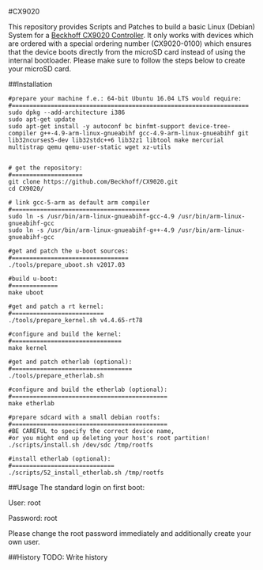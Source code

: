 #CX9020

This repository provides Scripts and Patches to build a basic Linux (Debian) System for a [Beckhoff CX9020 Controller](https://www.beckhoff.com/default.asp?embedded_pc/cx9020.htm).
It only works with devices which are ordered with a special ordering number (CX9020-0100) which ensures that the device boots directly from the microSD card instead of using the internal bootloader.
Please make sure to follow the steps below to create your microSD card.

##Installation
```
#prepare your machine f.e.: 64-bit Ubuntu 16.04 LTS would require:
#===================================================================
sudo dpkg --add-architecture i386
sudo apt-get update
sudo apt-get install -y autoconf bc binfmt-support device-tree-compiler g++-4.9-arm-linux-gnueabihf gcc-4.9-arm-linux-gnueabihf git lib32ncurses5-dev lib32stdc++6 lib32z1 libtool make mercurial multistrap qemu qemu-user-static wget xz-utils


# get the repository:
#====================
git clone https://github.com/Beckhoff/CX9020.git
cd CX9020/

# link gcc-5-arm as default arm compiler
#=======================================
sudo ln -s /usr/bin/arm-linux-gnueabihf-gcc-4.9 /usr/bin/arm-linux-gnueabihf-gcc
sudo ln -s /usr/bin/arm-linux-gnueabihf-g++-4.9 /usr/bin/arm-linux-gnueabihf-gcc

#get and patch the u-boot sources:
#=================================
./tools/prepare_uboot.sh v2017.03

#build u-boot:
#=============
make uboot

#get and patch a rt kernel:
#==========================
./tools/prepare_kernel.sh v4.4.65-rt78

#configure and build the kernel:
#===============================
make kernel

#get and patch etherlab (optional):
#==================================
./tools/prepare_etherlab.sh

#configure and build the etherlab (optional):
#============================================
make etherlab

#prepare sdcard with a small debian rootfs:
#============================================
#BE CAREFUL to specify the correct device name,
#or you might end up deleting your host's root partition!
./scripts/install.sh /dev/sdc /tmp/rootfs

#install etherlab (optional):
#=============================
./scripts/52_install_etherlab.sh /tmp/rootfs
```
##Usage
The standard login on first boot:

User:     root

Password: root

Please change the root password immediately and additionally create your own user.

##History
TODO: Write history
